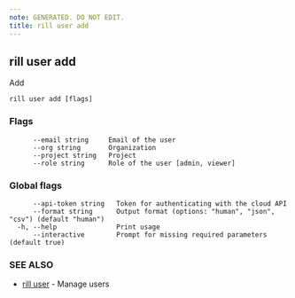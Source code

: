 ```yaml
---
note: GENERATED. DO NOT EDIT.
title: rill user add
---
```

## rill user add

Add

```
rill user add [flags]
```

### Flags

```
      --email string     Email of the user
      --org string       Organization
      --project string   Project
      --role string      Role of the user [admin, viewer]
```

### Global flags

```
      --api-token string   Token for authenticating with the cloud API
      --format string      Output format (options: "human", "json", "csv") (default "human")
  -h, --help               Print usage
      --interactive        Prompt for missing required parameters (default true)
```

### SEE ALSO

* [rill user](user.md)	 - Manage users

